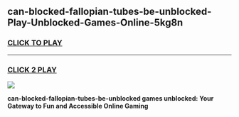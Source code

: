 
## can-blocked-fallopian-tubes-be-unblocked-Play-Unblocked-Games-Online-5kg8n
<h3>
<a href="https://premium76.site?title=can-blocked-fallopian-tubes-be-unblocked&ref=25A">CLICK TO PLAY</a></h3>
<hr>

<h3>
<a href="https://premium76.site?title=can-blocked-fallopian-tubes-be-unblocked&ref=25A">CLICK 2 PLAY</a>
  
</h3>

<a href="https://premium76.site?title=can-blocked-fallopian-tubes-be-unblocked&ref=25A"><img src="https://clearcache.store/games.png"></a>


**can-blocked-fallopian-tubes-be-unblocked games unblocked: Your Gateway to Fun and Accessible Online Gaming**

